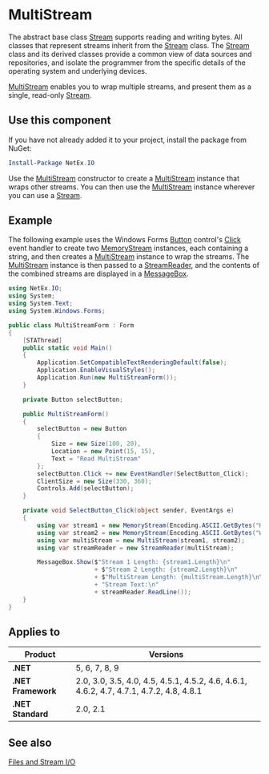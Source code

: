 # MultiStream

The abstract base class [Stream](xref:System.IO.Stream) supports reading and writing bytes. All classes that represent streams inherit from the [Stream](xref:System.IO.Stream) class. The [Stream](xref:System.IO.Stream) class and its derived classes provide a common view of data sources and repositories, and isolate the programmer from the specific details of the operating system and underlying devices.

[MultiStream](xref:NetEx.IO.MultiStream) enables you to wrap multiple streams, and present them as a single, read-only [Stream](xref:System.IO.Stream).

## Use this component

If you have not already added it to your project, install the package from NuGet:

```powershell
Install-Package NetEx.IO
```

Use the [MultiStream](xref:NetEx.IO.MultiStream) constructor to create a [MultiStream](xref:NetEx.IO.MultiStream) instance that wraps other streams. You can then use the [MultiStream](xref:NetEx.IO.MultiStream) instance wherever you can use a [Stream](xref:System.IO.Stream).

## Example

The following example uses the Windows Forms [Button](xref:System.Windows.Forms.Button) control's [Click](xref:System.Windows.Forms.Control.Click) event handler to create two [MemoryStream](xref:System.IO.MemoryStream) instances, each containing a string, and then creates a [MultiStream](xref:NetEx.IO.MultiStream) instance to wrap the streams. The [MultiStream](xref:NetEx.IO.MultiStream) instance is then passed to a [StreamReader](xref:System.IO.StreamReader), and the contents of the combined streams are displayed in a [MessageBox](xref:System.Windows.Forms.MessageBox).

```csharp
using NetEx.IO;
using System;
using System.Text;
using System.Windows.Forms;

public class MultiStreamForm : Form
{
    [STAThread]
    public static void Main()
    {
        Application.SetCompatibleTextRenderingDefault(false);
        Application.EnableVisualStyles();
        Application.Run(new MultiStreamForm());
    }

    private Button selectButton;

    public MultiStreamForm()
    {
        selectButton = new Button
        {
            Size = new Size(100, 20),
            Location = new Point(15, 15),
            Text = "Read MultiStream"
        };
        selectButton.Click += new EventHandler(SelectButton_Click);
        ClientSize = new Size(330, 360);
        Controls.Add(selectButton);
    }

    private void SelectButton_Click(object sender, EventArgs e)
    {
        using var stream1 = new MemoryStream(Encoding.ASCII.GetBytes("Hello "));
        using var stream2 = new MemoryStream(Encoding.ASCII.GetBytes("World!"));
        using var multiStream = new MultiStream(stream1, stream2);
        using var streamReader = new StreamReader(multiStream);

        MessageBox.Show($"Stream 1 Length: {stream1.Length}\n"
                        + $"Stream 2 Length: {stream2.Length}\n"
                        + $"MultiStream Length: {multiStream.Length}\n\n"
                        + "Stream Text:\n"
                        + streamReader.ReadLine());
    }
}
```

## Applies to

Product            | Versions
-------------------|---------
**.NET**           | 5, 6, 7, 8, 9
**.NET Framework** | 2.0, 3.0, 3.5, 4.0, 4.5, 4.5.1, 4.5.2, 4.6, 4.6.1, 4.6.2, 4.7, 4.7.1, 4.7.2, 4.8, 4.8.1
**.NET Standard**  | 2.0, 2.1

## See also

[Files and Stream I/O](https://learn.microsoft.com/en-us/dotnet/standard/io/#streams)